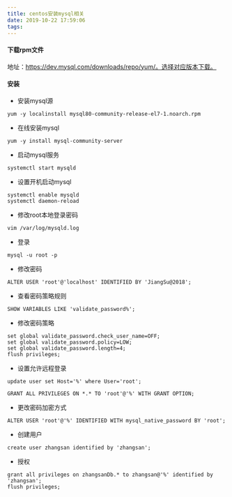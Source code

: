 ```yaml
---
title: centos安装mysql相关
date: 2019-10-22 17:59:06
tags:
---
```


#### 下载rpm文件

地址：https://dev.mysql.com/downloads/repo/yum/。选择对应版本下载。

#### 安装

- 安装mysql源
```shell
yum -y localinstall mysql80-community-release-el7-1.noarch.rpm
```

- 在线安装mysql
```shell
yum -y install mysql-community-server
```

- 启动mysql服务
```shell
systemctl start mysqld
```
- 设置开机启动mysql
```shell
systemctl enable mysqld
systemctl daemon-reload
```
- 修改root本地登录密码
```shell
vim /var/log/mysqld.log
```
- 登录
```shell
mysql -u root -p
```
- 修改密码
```shell
ALTER USER 'root'@'localhost' IDENTIFIED BY 'JiangSu@2018';
```
- 查看密码策略规则
```shell
SHOW VARIABLES LIKE 'validate_password%';
```
- 修改密码策略
```shell
set global validate_password.check_user_name=OFF;
set global validate_password.policy=LOW;
set global validate_password.length=4;
flush privileges;
```

- 设置允许远程登录
```shell
update user set Host='%' where User='root';

GRANT ALL PRIVILEGES ON *.* TO 'root'@'%' WITH GRANT OPTION;
```
- 更改密码加密方式
```shell
ALTER USER 'root'@'%' IDENTIFIED WITH mysql_native_password BY 'root';
```
- 创建用户
```shell
create user zhangsan identified by 'zhangsan';
```
- 授权
```shell
grant all privileges on zhangsanDb.* to zhangsan@'%' identified by 'zhangsan';
flush privileges;
```